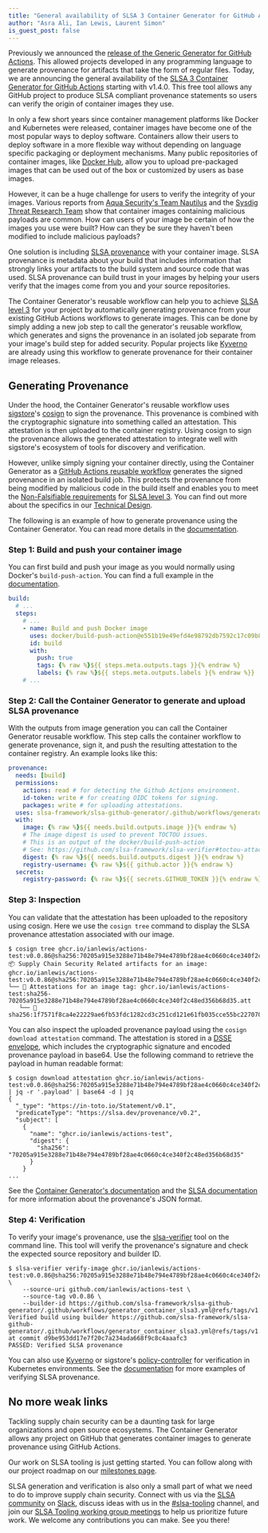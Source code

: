 ```yaml
---
title: "General availability of SLSA 3 Container Generator for GitHub Actions"
author: "Asra Ali, Ian Lewis, Laurent Simon"
is_guest_post: false
---
```


Previously we announced the [release of the Generic Generator for GitHub Actions](https://slsa.dev/blog/2022/08/slsa-github-workflows-generic-ga). This allowed projects developed in any programming language to generate provenance for artifacts that take the form of regular files. Today, we are announcing the general availability of the [SLSA 3 Container Generator for GitHub Actions](https://github.com/slsa-framework/slsa-github-generator/tree/main/internal/builders/container) starting with v1.4.0. This free tool allows any GitHub project to produce SLSA compliant provenance statements so users can verify the origin of container images they use.

In only a few short years since container management platforms like Docker and Kubernetes were released, container images have become one of the most popular ways to deploy software. Containers allow their users to deploy software in a more flexible way without depending on language specific packaging or deployment mechanisms. Many public repositories of container images, like [Docker Hub](https://hub.docker.com/), allow you to upload pre-packaged images that can be used out of the box or customized by users as base images.

However, it can be a huge challenge for users to verify the integrity of your images. Various reports from [Aqua Security's Team Nautilus](https://blog.aquasec.com/supply-chain-threats-using-container-images) and the [Sysdig Threat Research Team](https://sysdig.com/blog/analysis-of-supply-chain-attacks-through-public-docker-images/) show that container images containing malicious payloads are common. How can users of your image be certain of how the images you use were built? How can they be sure they haven't been modified to include malicious payloads?

One solution is including [SLSA provenance](https://slsa.dev/provenance/) with your container image. SLSA provenance is metadata about your build that includes information that strongly links your artifacts to the build system and source code that was used. SLSA provenance can build trust in your images by helping your users verify that the images come from you and your source repositories.

The Container Generator's reusable workflow can help you to achieve [SLSA level 3](https://slsa.dev/spec/v0.1/levels) for your project by automatically generating provenance from your existing GitHub Actions workflows to generate images. This can be done by simply adding a new job step to call the generator's reusable workflow, which generates and signs the provenance in an isolated job separate from your image's build step for added security. Popular projects like [Kyverno](https://kyverno.io/docs/) are already using this workflow to generate provenance for their container image releases.

## Generating Provenance

Under the hood, the Container Generator's reusable workflow uses [sigstore](https://sigstore.dev/)'s [cosign](https://github.com/sigstore/cosign) to sign the provenance. This provenance is combined with the cryptographic signature into something called an attestation. This attestation is then uploaded to the container registry. Using cosign to sign the provenance allows the generated attestation to integrate well with sigstore's ecosystem of tools for discovery and verification.

However, unlike simply signing your container directly, using the Container Generator as a [GitHub Actions reusable workflow](https://docs.github.com/en/actions/using-workflows/reusing-workflows) generates the signed provenance in an isolated build job. This protects the provenance from being modified by malicious code in the build itself and enables you to meet the [Non-Falsifiable requirements](https://slsa.dev/spec/v0.1/requirements#non-falsifiable) for [SLSA level 3](https://slsa.dev/spec/v0.1/levels). You can find out more about the specifics in our [Technical Design](https://github.com/slsa-framework/slsa-github-generator/blob/main/SPECIFICATIONS.md).

The following is an example of how to generate provenance using the Container Generator. You can read more details in the [documentation](https://github.com/slsa-framework/slsa-github-generator/tree/main/internal/builders/container).

### Step 1: Build and push your container image

You can first build and push your image as you would normally using Docker's `build-push-action`. You can find a full example in the [documentation](https://github.com/slsa-framework/slsa-github-generator/blob/main/internal/builders/container/README.md#getting-started).

```yaml
build:
  # ...
  steps:
    # ...
    - name: Build and push Docker image
      uses: docker/build-push-action@e551b19e49efd4e98792db7592c17c09b89db8d8 # v3.0.0
      id: build
      with:
        push: true
        tags: {% raw %}${{ steps.meta.outputs.tags }}{% endraw %}
        labels: {% raw %}${{ steps.meta.outputs.labels }{% endraw %}}
    # ...
```

### Step 2: Call the Container Generator to generate and upload SLSA provenance

With the outputs from image generation you can call the Container Generator reusable workflow. This step calls the container workflow to generate provenance, sign it, and push the resulting attestation to the container registry. An example looks like this:

```yaml
provenance:
  needs: [build]
  permissions:
    actions: read # for detecting the Github Actions environment.
    id-token: write # for creating OIDC tokens for signing.
    packages: write # for uploading attestations.
  uses: slsa-framework/slsa-github-generator/.github/workflows/generator_container_slsa3.yml@v1.4.0
  with:
    image: {% raw %}${{ needs.build.outputs.image }}{% endraw %}
    # The image digest is used to prevent TOCTOU issues.
    # This is an output of the docker/build-push-action
    # See: https://github.com/slsa-framework/slsa-verifier#toctou-attacks
    digest: {% raw %}${{ needs.build.outputs.digest }}{% endraw %}
    registry-username: {% raw %}${{ github.actor }}{% endraw %}
  secrets:
    registry-password: {% raw %}${{ secrets.GITHUB_TOKEN }}{% endraw %}
```

### Step 3: Inspection

You can validate that the attestation has been uploaded to the repository using cosign. Here we use the `cosign tree` command to display the SLSA provenance attestation associated with our image.

```shell
$ cosign tree ghcr.io/ianlewis/actions-test:v0.0.86@sha256:70205a915e3288e71b48e794e4789bf28ae4c0660c4ce340f2c48ed356b68d35
📦 Supply Chain Security Related artifacts for an image: ghcr.io/ianlewis/actions-test:v0.0.86@sha256:70205a915e3288e71b48e794e4789bf28ae4c0660c4ce340f2c48ed356b68d35
└── 💾 Attestations for an image tag: ghcr.io/ianlewis/actions-test:sha256-70205a915e3288e71b48e794e4789bf28ae4c0660c4ce340f2c48ed356b68d35.att
   └── 🍒 sha256:1f7571f8ca4e22229ae6fb53fdc1282cd3c251cd121e61fb035cce55bc227070
```

You can also inspect the uploaded provenance payload using the `cosign download attestation` command. The attestation is stored in a [DSSE envelope](https://github.com/secure-systems-lab/dsse/blob/master/protocol.md), which includes the cryptographic signature and encoded provenance payload in base64. Use the following command to retrieve the payload in human readable format:

```shell
$ cosign download attestation ghcr.io/ianlewis/actions-test:v0.0.86@sha256:70205a915e3288e71b48e794e4789bf28ae4c0660c4ce340f2c48ed356b68d35 | jq -r '.payload' | base64 -d | jq
{
  "_type": "https://in-toto.io/Statement/v0.1",
  "predicateType": "https://slsa.dev/provenance/v0.2",
  "subject": [
    {
      "name": "ghcr.io/ianlewis/actions-test",
      "digest": {
        "sha256": "70205a915e3288e71b48e794e4789bf28ae4c0660c4ce340f2c48ed356b68d35"
      }
    }
...
```

See the [Container Generator's documentation](https://github.com/slsa-framework/slsa-github-generator/tree/main/internal/builders/container#provenance-format) and the [SLSA documentation](https://slsa.dev/provenance/v0.2) for more information about the provenance's JSON format.

### Step 4: Verification

To verify your image's provenance, use the [slsa-verifier](https://github.com/slsa-framework/slsa-verifier#containers) tool on the command line. This tool will verify the provenance's signature and check the expected source repository and builder ID.

```shell
$ slsa-verifier verify-image ghcr.io/ianlewis/actions-test:v0.0.86@sha256:70205a915e3288e71b48e794e4789bf28ae4c0660c4ce340f2c48ed356b68d35 \
    --source-uri github.com/ianlewis/actions-test \
    --source-tag v0.0.86 \
    --builder-id https://github.com/slsa-framework/slsa-github-generator/.github/workflows/generator_container_slsa3.yml@refs/tags/v1.4.0
Verified build using builder https://github.com/slsa-framework/slsa-github-generator/.github/workflows/generator_container_slsa3.yml@refs/tags/v1.4.0 at commit d9be953dd17e7f20c7a234ada668f9c8c4aaafc3
PASSED: Verified SLSA provenance
```

You can also use [Kyverno](https://kyverno.io/docs/writing-policies/verify-images/) or sigstore's [policy-controller](https://docs.sigstore.dev/policy-controller/overview/) for verification in Kubernetes environments. See the [documentation](https://github.com/slsa-framework/slsa-github-generator/tree/main/internal/builders/container#verification) for more examples of verifying SLSA provenance.

## No more weak links

Tackling supply chain security can be a daunting task for large organizations and open source ecosystems. The Container Generator allows any project on GitHub that generates container images to generate provenance using GitHub Actions.

Our work on SLSA tooling is just getting started. You can follow along with our project roadmap on our [milestones page](https://github.com/slsa-framework/slsa-github-generator/milestones).

SLSA generation and verification is also only a small part of what we need to do to improve supply chain security. Connect with us via the [SLSA community](https://slsa.dev/community) on [Slack](https://openssf.slack.com/archives/C029E4N3DPF), discuss ideas with us in the [#slsa-tooling](https://openssf.slack.com/archives/C03PDLFET5W) channel, and join our [SLSA Tooling working group meetings](https://docs.google.com/document/d/15Xp8-0Ff_BPg_LMKr1RIKtwAavXGdrgb1BoX4Cl2bE4/edit) to help us prioritize future work. We welcome any contributions you can make. See you there!
